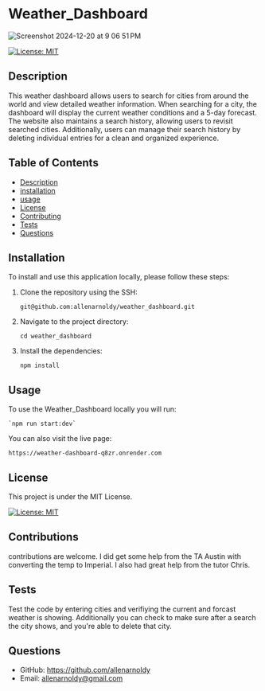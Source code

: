 # Weather_Dashboard

![Screenshot 2024-12-20 at 9 06 51 PM](https://github.com/user-attachments/assets/f847d5ea-6d59-4168-981e-4d1fc5f9ad3e)


[![License: MIT](https://img.shields.io/badge/License-MIT-yellow.svg)](https://opensource.org/licenses/MIT)

## Description
This weather dashboard allows users to search for cities from around the world and view detailed weather information. When searching for a city, the dashboard will display the current weather conditions and a 5-day forecast. The website also maintains a search history, allowing users to revisit searched cities. Additionally, users can manage their search history by deleting individual entries for a clean and organized experience.

## Table of Contents
- [Description](#description)
- [installation](#installation)
- [usage](#usage)
- [License](#license)
- [Contributing](#contributing)
- [Tests](#test)
- [Questions](#questions)

## Installation

To install and use this application locally, please follow these steps:

1. Clone the repository using the SSH:

    `git@github.com:allenarnoldy/weather_dashboard.git`
2. Navigate to the project directory:

    `cd weather_dashboard`
3. Install the dependencies:

    `npm install` 

## Usage
To use the Weather_Dashboard locally you will run:

    `npm run start:dev`

You can also visit the live page:

    https://weather-dashboard-q8zr.onrender.com

## License

This project is under the MIT License.

[![License: MIT](https://img.shields.io/badge/License-MIT-yellow.svg)](https://opensource.org/licenses/MIT)

## Contributions

contributions are welcome. I did get some help from the TA Austin with converting the temp to Imperial. I also had great help from the tutor Chris.

## Tests

Test the code by entering cities and verifiying the current and forcast weather is showing. Additionally you can check to make sure after a search the city shows, and you're able to delete that city.

## Questions
- GitHub: https://github.com/allenarnoldy
- Email: allenarnoldy@gmail.com
